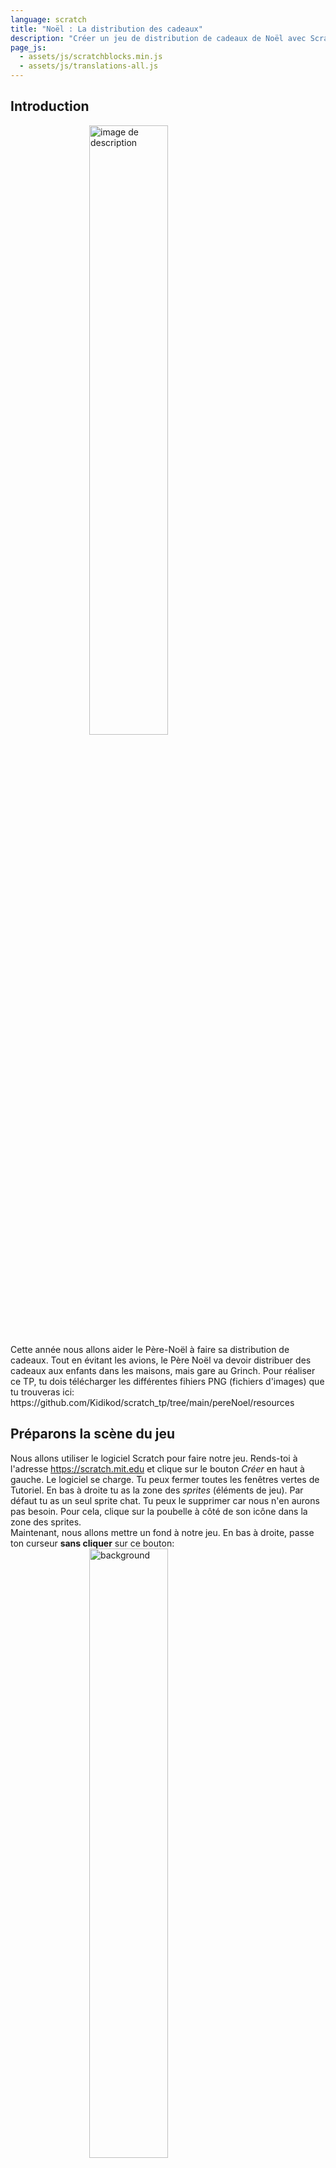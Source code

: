 ```yaml
---
language: scratch
title: "Noël : La distribution des cadeaux"
description: "Créer un jeu de distribution de cadeaux de Noël avec Scratch"
page_js:
  - assets/js/scratchblocks.min.js
  - assets/js/translations-all.js
---
```


## Introduction
<img alt="image de description" src="assets/start.png"  style="display:block; margin: auto; width:50%;">
Cette année nous allons aider le Père-Noël à faire sa distribution de cadeaux. Tout en évitant les avions, le Père Noël va devoir distribuer des cadeaux aux enfants dans les maisons, mais gare au Grinch.
Pour réaliser ce TP, tu dois télécharger les différentes fihiers PNG (fichiers d'images) que tu trouveras ici: https://github.com/Kidikod/scratch_tp/tree/main/pereNoel/resources

## Préparons la scène du jeu
Nous allons utiliser le logiciel Scratch pour faire notre jeu. Rends-toi à l'adresse https://scratch.mit.edu et clique sur le bouton _Créer_ en haut à gauche.
Le logiciel se charge. Tu peux fermer toutes les fenêtres vertes de Tutoriel. En bas à droite tu as la zone des _sprites_ (éléments de jeu). Par défaut tu as un seul sprite chat. Tu peux le supprimer car nous n'en aurons pas besoin. Pour cela, clique sur la poubelle à côté de son icône dans la zone des sprites. <br/>
Maintenant, nous allons mettre un fond à notre jeu. En bas à droite, passe ton curseur **sans cliquer** sur ce bouton:
<img alt="background" src="assets/background.png"  style="display:block; margin: auto; width:50%;">
Puis clique sur importer un arrière plan:
<img alt="import background" src="assets/importBackground.png"  style="display:block; margin: auto; width:50%;">
Choisis ensuite le fichier _fond.png_ depuis les resources du TP. Tu devrais voir s'afficher un joli paysage enneigé.

## Animons le Père-Noël 
Commençons par ajouter le sprite du Père-Noël. Assure-toi de bien être dans l'onglet _Code_ en haut à gauche puis survole ce bouton dans la zone des sprites **sans cliquer dessus**:
<img alt="addSprite" src="assets/addSprite.png"  style="display:block; margin: auto; width:50%;">
Puis clique sur le bouton _Importer un sprite_
<img alt="importSprite" src="assets/importSprite.png"  style="display:block; margin: auto; width:50%;">
Choisis ensuite le fichier _pereNoel.png_. Le Père-Noël est maintenant visible dans notre jeu mais il est un peu grand. Dans la zone des sprites, tu vois que sa taille est de 100. Change cette valeur pour mettre 30.
Maintenant nous allons faire en sorte que le Père-Noël monte et descend quand tu appuies sur les touches haut et bas de ton clavier.
Pour cela tu vas avoir besoin des blocks suivants:
<pre class="blocks">
quand le drapeau vert pressé
</pre>
<pre class="blocks">
aller à x: (-150) y:(0)
</pre>
<pre class="blocks">
répéter indéfiniment
</pre>
<pre class="blocks">
si <> alors
</pre>
<pre class="blocks">
touche [ v] pressée
</pre>
<pre class="blocks">
ajouter (10) à y
</pre>

Tu as trouvé ? Vérifie la correction ci-dessous:

<pre class="blocks">
quand le drapeau vert pressé
  aller à x: (-150) y:(0)
  répéter indéfiniment
      si <touche [flèche haut v] pressée ?> alors
          ajouter (10) à y
      si <touche [flèche bas v] pressée ?> alors
          ajouter (-10) à y
</pre>

Maintenant, quand tu cliques sur le bouton vert, le Père-Noël montera si tu appuyes la flèche du haut et descendra si tu appuyes sur la flèche du bas.

## Évitons les avions
Maintenant que Père-Noël sait monter et descendre. On va faire déplacer un avion de droite à gauche et Père-Noël devra l'éviter. 
Nous allons commencer par ajouter le sprite d'avion en suivant la même méthode que nous avons ajouté le sprite de Père-Noël.
Survole ce bouton dans la zone des sprites **sans cliquer dessus**:
<img alt="addSprite" src="assets/addSprite.png"  style="display:block; margin: auto; width:50%;">
Puis clique sur le bouton _Importer un sprite_
<img alt="importSprite" src="assets/importSprite.png"  style="display:block; margin: auto; width:50%;">
Choisis ensuite le fichier _avion.png_. L'avion est maintenant visible dans notre jeu. Comme pour Père-Noël, nous allons devoir réduire sa taille. Dans la zone des sprites, tu vois que sa taille est de 100. Change cette valeur pour mettre 50.
<br/>
Tu vas maintenant devoir animer ton avion avec les conditions suivantes:
* quand on clique sur le drapeau vert, l'avion va se positionner tout à droite de l'écran à une hauteur aléatoire dans la partie haute de l'écran
* l'avion va devoir se déplacer horizontalement jusqu'à disparaitre à gauche de l'écran
* ce déplacement va durer 2 secondes
* ensuite il va falloir attendre un temps entre 1 et 3 secondes avant de faire réapparaitre l'avion et le faire déplacer selon les mêmes conditions

Essaye de trouver toi-même comment faire cela. Si tu ne trouves pas, tu peux regarder la suite qui te donnera les blocs à utiliser.
<br/>
<br/>
<br/>
<br/>
<br/>
<br/>
<br/>
<br/>
<br/>
<br/>
<br/>
<br/>
Voici la liste des blocs dont tu auras besoin pour animer ton avion.

<pre class="blocks">
quand le drapeau vert pressé
</pre>
<pre class="blocks">
nombre aléatoire entre () et ()
</pre>
<pre class="blocks">
attendre () secondes
</pre>
<pre class="blocks">
glisser en () secondes à x:() y:()
</pre>
<pre class="blocks">
répéter indéfiniment
</pre>
<pre class="blocks">
aller à x:() y:()
</pre>
<pre class="blocks">
ordonnée y
</pre>

Si tu n'as toujours pas trouver, tu peux aller voir la suite pour avoir la correction.


<br/>
<br/>
<br/>
<br/>
<br/>
<br/>
<br/>
<br/>
<br/>
<br/>
<br/>
<br/>

Voici une solution pour animer ton avion tel que demandé:

<pre class="blocks">
quand le drapeau vert pressé
  répéter indéfiniment
    aller à x:(300) y:(nombre aléatoire entre (0) et (150))
    glisser en (2) secondes à x:(-300) y:(ordonnée y)
    attendre (nombre aléatoire entre (1) et (3)) secondes
</pre>


## Arrêtons tout quand Père-Noël touche l'avion
Évitez l'avion ne sert pas vraiment à grand chose vu que Père-Noël passe à traver de l'avion. Peux-tu faire en sorte que le jeu s'arrête quand le Père-Noël touche l'avion.
Essaye de trouver sinon continue plus loin pour avoir la liste des blocs à utiliser.
<br/>
<br/>
<br/>
<br/>
<br/>
<br/>
<br/>
<br/>
<br/>
<br/>
<br/>
<br/>
Voici la liste des blocs dont tu auras besoin pour arrêter le jeu quand Père-Noël touche l'avion.

<pre class="blocks">
quand le drapeau vert pressé
</pre>
<pre class="blocks">
stop [tout v]
</pre>
<pre class="blocks">
répéter indéfiniment
</pre>
<pre class="blocks">
si <> alors
</pre>
<pre class="blocks">
<touche le ( v)>
</pre>

Si tu n'as toujours pas trouver, tu peux aller voir la suite pour avoir la correction.


<br/>
<br/>
<br/>
<br/>
<br/>
<br/>
<br/>
<br/>
<br/>
<br/>
<br/>
<br/>
Voici une solution pour pouvoir arrêter le jeu quand Père-Noël touche l'avion. Depuis le sprite avion, ajoute les blocs suivants:

<pre class="blocks">
quand le drapeau vert pressé
  répéter indéfiniment
    si <touche le (pereNoel v)> alors
      stop [tout v]
</pre>

## Animons la maison
Dans les airs les avions passent. Mais au sol ? Nous allons mettre des maisons. Ajoute le sprite de maison de la même manière que tu as ajouté les sprites du Père-Noël et de l'avion à partir du fichier _maison.png_.
Survole ce bouton dans la zone des sprites **sans cliquer dessus**:
<img alt="addSprite" src="assets/addSprite.png"  style="display:block; margin: auto; width:50%;">
Puis clique sur le bouton _Importer un sprite_
<img alt="importSprite" src="assets/importSprite.png"  style="display:block; margin: auto; width:50%;">
Choisis ensuite le fichier _maison.png_.
Change ensuite la taille de la maison pour qu'elle soit de 50.
En t'inspirant de ce qui a été fait pour l'avion, essaye de faire déplacer la maison de la manière suivante:
* La maison commence son mouvement en bas à droite de l'écran
* la maison se déplace horizontalement vers la gauche
* elle arrive en 4 secondes à gauche de l'écran
* au bout d'une seconde, elle réapparait à droite de l'écran et recommence son mouvement
* si l'avion touche la maison, le jeu s'arrête

Les blocs vont être similaire à ceux utilisés par l'avion. __Attention à bien sélectionner le sprite de la maison quand tu ajoutes tes blocs__.


<br/>
<br/>
<br/>
<br/>
<br/>
<br/>
<br/>
<br/>
<br/>
<br/>
<br/>
<br/>

Voici une solution pour animer ta maison tel que demandé:

<pre class="blocks">
quand le drapeau vert pressé
  répéter indéfiniment
    aller à x:(300) y:(-110)
    glisser en (4) secondes à x:(-310) y:(-110)
    attendre (1) secondes
</pre>

Et voici le bloc à ajouter pour faire arrêter le jeu quand l'avion touche la maison

<pre class="blocks">
quand le drapeau vert pressé
  répéter indéfiniment
    si <touche le (pereNoel v)> alors
      stop [tout v]
</pre>

## Changeons le type de maison
Au soir de Noël, on peut trouver plusieurs types de maison. Des maisons vides, car les enfants sont allés passer Noël en famille. On en déduit qu'il y aussi des maisons avec des enfants. Malheureusement, le Grinch est aussi de la partie. Dans certaines maison nous trouverons aussi le Grinch. Nous allons revoir notre sprite de maison pour qu'il affiche aléatoirement des maisons vides, des maisons avec des enfants ou des maisons avec le Grinch. Commençons par modifier notre sprite maison pour qu'il puisse gérer ces différents types de maison. Après avoir sélectionné le sprite _maison_, clique sur l'onglet _Costumes_ en haut à gauche. Pour le moment, ton sprite ne contient qu'un seul costume _maison_. Survole **sans cliquer** l'image qui se trouve en bas à gauche:
<img alt="addSprite" src="assets/addSprite.png"  style="display:block; margin: auto; width:50%;">
Puis clique sur le bouton _Importer un costume_
<img alt="importCostum" src="assets/importCostum.png"  style="display:block; margin: auto; width:50%;">
Choisi le fichier _enfants.png_ puis réimporte un autre costume de la même manière pour ajouter le fichier _grinch.png_.
Ton sprite à maintenant 3 costumes:
* maison
* enfants
* grinch

Nous allons maintenant créer une variable. Sélectionne l'onglet _Code_ du sprite _maison_. Dans la section _Variables_ à gauche, clique sur _Créer un variable_ et crée une variable que tu peux nommer _costumeMaison_. **Assure-toi que cette variable soit disponible pour tous les sprites** (tu en auras besoin plus tard).
Maintenant, à l'aide de cette variable, tu vas reprendre le bloc de code qui gère le mouvement de la maison pour ajouter la fonctionalité suivante
**avant d'afficher la maison à droite, elle doit basculer sur un costume aléatoire parmis les 3 disponibles**.

Essaye de trouver par toi-même, les blocs à utiliser te sont présentés plus loin.
<br/>
<br/>
<br/>
<br/>
<br/>
<br/>
<br/>
<br/>
<br/>
<br/>
<br/>
<br/>
Voici la liste des blocs dont tu auras besoin pour changer le type de la maison.

<pre class="blocks">
nombre aléatoire entre () et ()
</pre>
<pre class="blocks">
(costumeMaison)
</pre>
<pre class="blocks">
mettre [ v] à ()
</pre>
<pre class="blocks">
si <> alors
</pre>
<pre class="blocks">
basculer sur le costume [ v]
</pre>
<pre class="blocks">
<()=()>
</pre>
Encore un indice, tu peux utiliser la valeur de la variable _costumeMaison_ pour savoir quel costume sélectionner.

Si tu ne trouves pas, une proposition de solution t'es donnée plus loin.
<br/>
<br/>
<br/>
<br/>
<br/>
<br/>
<br/>
<br/>
<br/>
<br/>
<br/>
<br/>
Voici une proposition de solution:
<pre class="blocks">
quand le drapeau vert pressé
  répéter indéfiniment
    mettre [costumeMaison v] à (nombre aléatoire entre (1) et (3))
    aller à x:(300) y:(-110)
    si <(costumeMaison)=(1)> alors
      basculer sur le costume [maison v]
    fin
    si <(costumeMaison)=(2)> alors
      basculer sur le costume [enfants v]
    fin
    si <(costumeMaison)=(3)> alors
      basculer sur le costume [grinch v]
    fin
    glisser en (4) secondes à x:(-310) y:(-110)
    attendre (1) secondes
</pre>

## Distribuons les cadeaux
Bon, on a maintenant un Père-Noël qui évite les avions et les maisons. Mais ce serait bien qu'il distribue les cadeaux notre Père-Noël non ? Pour cela nous allons créer un autre sprite _cadeau_. Pour cela, importe le fichier _cadeau.png_ de la même manière que tu as importé les autres sprites. 
Ensuite, le but va être d'animer le lancer de cadeau. On veut le cadeau soit animé de la manière suivante:
* le déplacement de cadeau doit se déclencher quand on appuie sur la touche espace
* le mouvement du cadeau part du Père-Noël
* le cadeau se déplace verticalement en 1 seconde jusqu'au sol
* le cadeau disparait quand il a fini son mouvement
Essaye de trouver comment animer ce mouvement. Si tu es bloqué(e), tu peux aller voir plus loin la liste des blocs à utiliser.
<br/>
<br/>
<br/>
<br/>
<br/>
<br/>
<br/>
<br/>
<br/>
<br/>
<br/>
<br/>
Voici les blocs dont tu auras besoin pour animer ton cadeau:
<pre class="blocks">
montrer
</pre>
<pre class="blocks">
cacher
</pre>
<pre class="blocks">
glisser en () secondes à x:() y:()
</pre>
<pre class="blocks">
aller à ( v)
</pre>
<pre class="blocks">
Quand la touche [ v] est pressée
</pre>
<pre class="blocks">
abscisse x
</pre>
Si tu ne trouves pas, tu peux aller voir la correction plus loin.
<br/>
<br/>
<br/>
<br/>
<br/>
<br/>
<br/>
<br/>
<br/>
<br/>
<br/>
<br/>
Voici une correction pour résoudre ce problème:
<pre class="blocks">
Quand la touche [espace v] est pressée
  aller à [pereNoel v]
  montrer
  glisser en (1) secondes à x:(abscisse x) y:(-200)
  cacher
</pre>

## Comptons les points
Maintenant ce serait bien de compter les points. Nous allons pour cela créer une nouvelle variable _score_. Dès qu'un cadeau est laché, le score pourra évoluer en fonction de là où il tombera. Voici les règles du score:
* si un cadeau touche une maison, il est aussitôt caché (il a été déposé dans la maison)
* un cadeau qui tombe par terre ne rapporte pas de points
* un cadeau qui est déposé dans une maison vide ne rapporte pas de points
* un cadeau qui est déposé dans une maison avec des enfants rapporte 10 points
* un cadeau qui est déposé dans une maison habitée par le Grinch remet le score à zéro
À toi de jouer !!! Si tu ne trouves pas, tu peux aller voir la liste des blocs à utiliser pour réaliser cette partie.

<br/>
<br/>
<br/>
<br/>
<br/>
<br/>
<br/>
<br/>
<br/>
<br/>
<br/>
<br/>
Voici la liste des blocs qui te seront utiles:
<pre class="blocks">
cacher
</pre>
<pre class="blocks">
quand le drapeau vert pressé
</pre>
<pre class="blocks">
(costumeMaison)
</pre>
<pre class="blocks">
si <> alors
</pre>
<pre class="blocks">
répéter indéfiniment
</pre>
<pre class="blocks">
mettre [ v] à ()
</pre>
<pre class="blocks">
<touche le ( v) ?>
</pre>
<pre class="blocks">
ajouter () à [ v]
</pre>
<pre class="blocks">
<()=()>
</pre>
Tu trouveras la solution un peu plus loin au cas où tu es bloqué(e)
<br/>
<br/>
<br/>
<br/>
<br/>
<br/>
<br/>
<br/>
<br/>
<br/>
<br/>
<br/>
Voici une solution pour mettre en place le comptage des points:
<pre class="blocks">
quand le drapeau vert pressé
  mettre [score v] à (0)
  répéter indéfiniment
  si <touche le (maison v) ?> alors
    cacher
    si <(costumeMaison)=(2)> alors
      ajouter (10) à [score v]
	fin
    si <(costumeMaison)=(3)> alors
      mettre [score v] à (0)
</pre>

## Limitons le nombre de cadeaux
Afin d'ajouter une condition de fin, nous allons limiter le nombre de cadeau. Disons que Père-Noël a 10 cadeaux à distribuer. Comment modifierais-tu le sprite _cadeau_ pour faire en sorte que le jeu s'arrête une fois que 10 cadeaux ont été distribués ? Tu trouveras plus bas la liste des blocs à ajouter au cas où tu es bloqué(e).
<br/>
<br/>
<br/>
<br/>
<br/>
<br/>
<br/>
<br/>
<br/>
<br/>
<br/>
<br/>
Il te faudra avant tout créer une nouvelle variable _nombreCadeaux_ qui te permettra de compter les cadeaux déposés.
Tu auras ensuite besoin des blocs suivants:
<pre class="blocks">
mettre [ v] à ()
</pre>
<pre class="blocks">
ajouter () à [ v]
</pre>
<pre class="blocks">
(nombreCadeaux)
</pre>
<pre class="blocks">
si <> alors
</pre>
<pre class="blocks">
<()=()>
</pre>
<pre class="blocks">
stop [tout v]
</pre>
Une solution t'es proposée plus loin si tu es bloqué(e).
<br/>
<br/>
<br/>
<br/>
<br/>
<br/>
<br/>
<br/>
<br/>
<br/>
<br/>
<br/>
Voici les deux blocs du sprite _cadeau_ modifiés pour pouvoir gérer la limitation du nombre de cadeaux:
<pre class="blocks">
Quand la touche [espace v] est pressée
  ajouter (1) à [nombreCadeaux v]
  aller à [pereNoel v]
  montrer
  glisser en (1) secondes à x:(abscisse x) y:(-200)
  cacher
  si <(nombreCadeaux)=(10)> alors
    stop [tout v]
</pre>

<pre class="blocks">
quand le drapeau vert pressé
  mettre [score v] à (0)
  mettre [nombreCadeaux v] à (0)
  répéter indéfiniment
  si <touche le (maison v) ?> alors
    cacher
    si <(costumeMaison)=(2)> alors
      ajouter (10) à [score v]
	fin
    si <(costumeMaison)=(3)> alors
      mettre [score v] à (0)
</pre>

## Pour aller plus loin
Voilà, le TP principal est terminé. À toi d'améliorer le jeu à ta convenance.
Si tu veux quelques idées d'amélioration, en voici quelques-unes:
* ajoute un mouvement avant-arrière à Père-Noël pour lui permettre des lancers plus précis
* affiche plus d'une seule maison à la fois pour augmenter la difficulté du jeu
* retire des points pour chaque maison avec enfant qui n'a pas reçu de cadeau

<script>
scratchblocks.renderMatching('pre.blocks', {
  style: 'scratch3',
  languages: ['fr'],
  scale: 1,
});
scratchblocks.renderMatching("code.b", {
  inline: true,
  style: 'scratch3',
  languages: ['fr'],
  scale: 0.75,
});
</script>